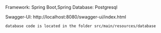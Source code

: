 
Framework:  Spring Boot,Spring
Database:   Postgresql

Swagger-UI:
http://localhost:8080/swagger-ui/index.html

    database code is located in the folder src/main/resources/database